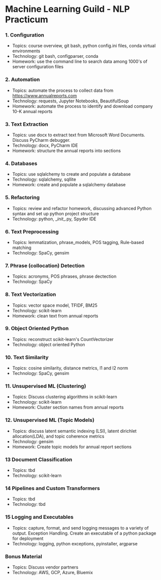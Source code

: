 # Machine Learning Guild - NLP Practicum

### 1. Configuration
*  Topics: course overview, git bash, python config.ini files, conda virtual environments
*  Technology: git bash, configparser, conda
*  Homework: use the command line to search data among 1000's of server configuration files

### 2. Automation
*  Topics: automate the process to collect data from https://www.annualreports.com
*  Technology: requests, Jupyter Notebooks, BeautifulSoup
*  Homework: automate the process to identify and download company 10-K annual reports

### 3. Text Extraction
*  Topics: use docx to extract text from Microsoft Word Documents. Discuss PyCharm debugger.
*  Technology: docx, PyCharm IDE
*  Homework: structure the annual reports into sections

### 4. Databases
*  Topics: use sqlalchemy to create and populate a database
*  Technology: sqlalchemy, sqllite
*  Homework: create and populate a sqlalchemy database

### 5. Refactoring
*  Topics: review and refactor homework, discussing advanced Python syntax and set up python project structure
*  Technology: python, \__init_\_.py, Spyder IDE

### 6. Text Preprocessing
*  Topics: lemmatization, phrase_models, POS tagging, Rule-based matching
*  Technology: SpaCy, gensim

### 7. Phrase (collocation) Detection
*  Topics: acronyms, POS phrases, phrase dectection
*  Technology: SpaCy

### 8. Text Vectorization
*  Topics: vector space model, TFIDF, BM25
*  Technology: scikit-learn
*  Homework: clean text from annual reports

### 9. Object Oriented Python
*  Topics: reconstruct scikit-learn's CountVectorizer
*  Technology: object oriented Python

### 10. Text Similarity
*  Topics: cosine similarity, distance metrics, l1 and l2 norm
*  Technology: SpaCy, gensim

### 11. Unsupervised ML (Clustering)
*  Topics: Discuss clustering algorithms in scikit-learn
*  Technology: scikit-learn
*  Homework: Cluster section names from annual reports

### 12. Unsupervised ML (Topic Models)
*  Topics: discuss latent semantic indexing (LSI), latent dirichlet allocation(LDA), and topic coherence metrics
*  Technology: gensim
*  Homework: Create topic models for annual report sections

### 13 Document Classification
*  Topics: tbd
*  Technology: scikit-learn

### 14 Pipelines and Custom Transformers
*  Topics: tbd
*  Technology: tbd

### 15 Logging and Executables
*  Topics: capture, format, and send logging messages to a variety of output. Exception Handling. Create an executable of a python package for deployment
*  Technology: logging, python exceptions, pyinstaller, argparse

### Bonus Material
*  Topics: Discuss vendor partners
*  Technology: AWS, GCP, Azure, Bluemix
